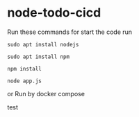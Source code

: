 # node-todo-cicd

Run these commands for start the code run


`sudo apt install nodejs`


`sudo apt install npm`


`npm install`

`node app.js`

or Run by docker compose

test

